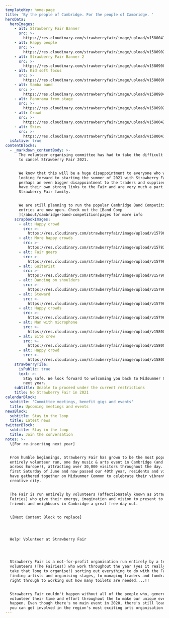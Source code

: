 ```yaml
---
templateKey: home-page
title: 'By the people of Cambridge. For the people of Cambridge. '
heroData:
  heroImages:
    - alt: Strawberry Fair Banner
      src: >-
        https://res.cloudinary.com/strawberryfair/image/upload/v1580041740/Banner/Gareth_Nunns_DSC_9179_qyvav9.jpg
    - alt: Happy people
      src: >-
        https://res.cloudinary.com/strawberryfair/image/upload/v1580902878/Banner/Hidef_mother_son_kkuljg.jpg
    - alt: Strawberry Fair Banner 2
      src: >-
        https://res.cloudinary.com/strawberryfair/image/upload/v1580908539/Banner/Hidef_sf_banner_2_p0u2oz.jpg
    - alt: Kid soft focus
      src: >-
        https://res.cloudinary.com/strawberryfair/image/upload/v1580896136/Banner/Hidef_banner_x6jywu.jpg
    - alt: Samba band
      src: >-
        https://res.cloudinary.com/strawberryfair/image/upload/v1580904067/Banner/Hidef_samba_d17yqw.jpg
    - alt: Panorama from stage
      src: >-
        https://res.cloudinary.com/strawberryfair/image/upload/v1580902733/Banner/Hidef_east_stage_oagns6.jpg
    - alt: Crowd
      src: >-
        https://res.cloudinary.com/strawberryfair/image/upload/v1580042492/Banner/18020191843_ed6f984240_4k-banner_cua4t4.jpg
    - alt: Skies
      src: >-
        https://res.cloudinary.com/strawberryfair/image/upload/v1580041738/Banner/sky_lmvpbk.jpg
  isActive: true
contentBlocks:
  - _markdown_contentBody: >-
      The volunteer organising committee has had to take the difficult decision
      to cancel Strawberry Fair 2021. 


      We know that this will be a huge disappointment to everyone who was
      looking forward to starting the summer of 2021 with Strawberry Fair and
      perhaps an even bigger disappointment to the traders and suppliers who
      have their own strong links to the Fair and are very much a part of the
      Strawberry Fair family.


      We are still planning to run the popular Cambridge Band Competition and
      entries are now open. Check out the [Band Comp
      ](/about/cambridge-band-competition)pages for more info
    scrapbookImages:
      - alt: Happy crowd
        src: >-
          https://res.cloudinary.com/strawberryfair/image/upload/v1579684139/Image%20Scrapbook/Gareth_Nunns_275_DSC_7705_gsev57.jpg
      - alt: More happy crowds
        src: >-
          https://res.cloudinary.com/strawberryfair/image/upload/v1578398367/Image%20Scrapbook/crowd-shot2_wr9l5a.jpg
      - alt: Fair goers
        src: >-
          https://res.cloudinary.com/strawberryfair/image/upload/v1579683916/Image%20Scrapbook/Gareth_Nunns_280_DSC_7727_gonuxd.jpg
      - alt: Guitarist
        src: >-
          https://res.cloudinary.com/strawberryfair/image/upload/v1579684138/Image%20Scrapbook/Gareth_Nunns_286_DSC_7789_yyj4zc.jpg
      - alt: Dancing on shoulders
        src: >-
          https://res.cloudinary.com/strawberryfair/image/upload/v1579684138/Image%20Scrapbook/Gareth_Nunns_282_DSC_7747_ah1kyj.jpg
      - alt: Steward
        src: >-
          https://res.cloudinary.com/strawberryfair/image/upload/v1579684382/Image%20Scrapbook/Gareth_Nunns_259_DSC_7639_xdpod8.jpg
      - alt: Happy crowds
        src: >-
          https://res.cloudinary.com/strawberryfair/image/upload/v1579684375/Image%20Scrapbook/Gareth_Nunns_254_DSC_7613_m1a3ya.jpg
      - alt: Man with microphone
        src: >-
          https://res.cloudinary.com/strawberryfair/image/upload/v1580043119/Image%20Scrapbook/Gareth_Nunns_241_DSC_7520_oti2y2.jpg
      - alt: Site crew
        src: >-
          https://res.cloudinary.com/strawberryfair/image/upload/v1580042719/Image%20Scrapbook/Gareth_Nunns_017_DSC_6323_dwwkgi.jpg
      - alt: Happy crowd
        src: >-
          https://res.cloudinary.com/strawberryfair/image/upload/v1580043133/Image%20Scrapbook/Gareth_Nunns_200_DSC_7249_r4y9yu.jpg
    strawberryTile:
      isPublic: true
      text: >-
        Stay safe. We look forward to welcoming you back to Midsummer Common
        next year. 
    subtitle: Unable to proceed under the current restrictions
    title: No Strawberry Fair in 2021
calendarBlock:
  subtitle: 'Committee meetings, benefit gigs and events'
  title: Upcoming meetings and events
newsBlock:
  subtitle: Stay in the loop
  title: Latest news
twitterBlock:
  subtitle: Stay in the loop
  title: Join the conversation
notes: >-
  \[For re-inserting next year]


  From humble beginnings, Strawberry Fair has grown to be the most popular free,
  entirely volunteer run, one day music & arts event in Cambridge (and probably
  across Europe!), attracting over 30,000 visitors throughout the day. On the
  first Saturday of June and now passed our 40th year, residents and visitors
  have gathered together on Midsummer Common to celebrate their vibrant and
  creative city.


  The Fair is run entirely by volunteers (affectionately known as Strawberry
  Fairies) who give their energy, imagination and vision to present to their
  friends and neighbours in Cambridge a great free day out.


  \[Next Content Block to replace]




  Help! Volunteer at Strawberry Fair




  Strawberry Fair is a not-for-profit organisation run entirely by a team of
  volunteers (The Fairies!) who work throughout the year (yes it really does
  take that long to organise!) sorting out everything to do with the Fair; from
  finding artists and organising stages, to managing traders and fundraising,
  right through to working out how many toilets are needed....!!


  Strawberry Fair couldn't happen without all of the people who, generously,
  volunteer their time and effort throughout the to make our unique event
  happen. Even though there's no main event in 2020, there's still loads of ways
  you can get involved in the region's most exciting arts organisation.
---
```


